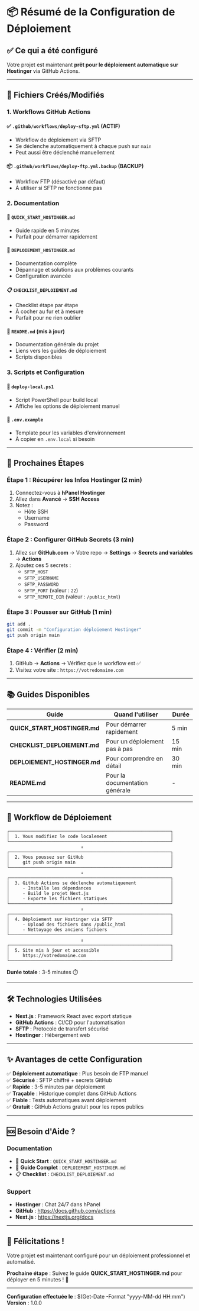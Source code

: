 # 📦 Résumé de la Configuration de Déploiement

## ✅ Ce qui a été configuré

Votre projet est maintenant **prêt pour le déploiement automatique sur Hostinger** via GitHub Actions.

---

## 📁 Fichiers Créés/Modifiés

### 1. Workflows GitHub Actions

#### ✅ `.github/workflows/deploy-sftp.yml` (ACTIF)
- Workflow de déploiement via SFTP
- Se déclenche automatiquement à chaque push sur `main`
- Peut aussi être déclenché manuellement

#### 📦 `.github/workflows/deploy-ftp.yml.backup` (BACKUP)
- Workflow FTP (désactivé par défaut)
- À utiliser si SFTP ne fonctionne pas

### 2. Documentation

#### 📘 `QUICK_START_HOSTINGER.md`
- Guide rapide en 5 minutes
- Parfait pour démarrer rapidement

#### 📗 `DEPLOIEMENT_HOSTINGER.md`
- Documentation complète
- Dépannage et solutions aux problèmes courants
- Configuration avancée

#### 📋 `CHECKLIST_DEPLOIEMENT.md`
- Checklist étape par étape
- À cocher au fur et à mesure
- Parfait pour ne rien oublier

#### 📖 `README.md` (mis à jour)
- Documentation générale du projet
- Liens vers les guides de déploiement
- Scripts disponibles

### 3. Scripts et Configuration

#### 🔧 `deploy-local.ps1`
- Script PowerShell pour build local
- Affiche les options de déploiement manuel

#### 📝 `.env.example`
- Template pour les variables d'environnement
- À copier en `.env.local` si besoin

---

## 🎯 Prochaines Étapes

### Étape 1 : Récupérer les Infos Hostinger (2 min)

1. Connectez-vous à **hPanel Hostinger**
2. Allez dans **Avancé** → **SSH Access**
3. Notez :
   - Hôte SSH
   - Username
   - Password

### Étape 2 : Configurer GitHub Secrets (3 min)

1. Allez sur **GitHub.com** → Votre repo → **Settings** → **Secrets and variables** → **Actions**
2. Ajoutez ces 5 secrets :
   - `SFTP_HOST`
   - `SFTP_USERNAME`
   - `SFTP_PASSWORD`
   - `SFTP_PORT` (valeur : `22`)
   - `SFTP_REMOTE_DIR` (valeur : `/public_html`)

### Étape 3 : Pousser sur GitHub (1 min)

```bash
git add .
git commit -m "Configuration déploiement Hostinger"
git push origin main
```

### Étape 4 : Vérifier (2 min)

1. GitHub → **Actions** → Vérifiez que le workflow est ✅
2. Visitez votre site : `https://votredomaine.com`

---

## 📚 Guides Disponibles

| Guide | Quand l'utiliser | Durée |
|-------|------------------|-------|
| **QUICK_START_HOSTINGER.md** | Pour démarrer rapidement | 5 min |
| **CHECKLIST_DEPLOIEMENT.md** | Pour un déploiement pas à pas | 15 min |
| **DEPLOIEMENT_HOSTINGER.md** | Pour comprendre en détail | 30 min |
| **README.md** | Pour la documentation générale | - |

---

## 🔄 Workflow de Déploiement

```
┌─────────────────────────────────────────────────────────────┐
│  1. Vous modifiez le code localement                        │
└─────────────────────────────────────────────────────────────┘
                            ↓
┌─────────────────────────────────────────────────────────────┐
│  2. Vous poussez sur GitHub                                 │
│     git push origin main                                    │
└─────────────────────────────────────────────────────────────┘
                            ↓
┌─────────────────────────────────────────────────────────────┐
│  3. GitHub Actions se déclenche automatiquement             │
│     - Installe les dépendances                              │
│     - Build le projet Next.js                               │
│     - Exporte les fichiers statiques                        │
└─────────────────────────────────────────────────────────────┘
                            ↓
┌─────────────────────────────────────────────────────────────┐
│  4. Déploiement sur Hostinger via SFTP                      │
│     - Upload des fichiers dans /public_html                 │
│     - Nettoyage des anciens fichiers                        │
└─────────────────────────────────────────────────────────────┘
                            ↓
┌─────────────────────────────────────────────────────────────┐
│  5. Site mis à jour et accessible                           │
│     https://votredomaine.com                                │
└─────────────────────────────────────────────────────────────┘
```

**Durée totale** : 3-5 minutes ⏱️

---

## 🛠️ Technologies Utilisées

- **Next.js** : Framework React avec export statique
- **GitHub Actions** : CI/CD pour l'automatisation
- **SFTP** : Protocole de transfert sécurisé
- **Hostinger** : Hébergement web

---

## ✨ Avantages de cette Configuration

✅ **Déploiement automatique** : Plus besoin de FTP manuel  
✅ **Sécurisé** : SFTP chiffré + secrets GitHub  
✅ **Rapide** : 3-5 minutes par déploiement  
✅ **Traçable** : Historique complet dans GitHub Actions  
✅ **Fiable** : Tests automatiques avant déploiement  
✅ **Gratuit** : GitHub Actions gratuit pour les repos publics  

---

## 🆘 Besoin d'Aide ?

### Documentation
- 📘 **Quick Start** : `QUICK_START_HOSTINGER.md`
- 📗 **Guide Complet** : `DEPLOIEMENT_HOSTINGER.md`
- 📋 **Checklist** : `CHECKLIST_DEPLOIEMENT.md`

### Support
- **Hostinger** : Chat 24/7 dans hPanel
- **GitHub** : https://docs.github.com/actions
- **Next.js** : https://nextjs.org/docs

---

## 🎉 Félicitations !

Votre projet est maintenant configuré pour un déploiement professionnel et automatisé.

**Prochaine étape** : Suivez le guide **QUICK_START_HOSTINGER.md** pour déployer en 5 minutes ! 🚀

---

**Configuration effectuée le** : $(Get-Date -Format "yyyy-MM-dd HH:mm")  
**Version** : 1.0.0